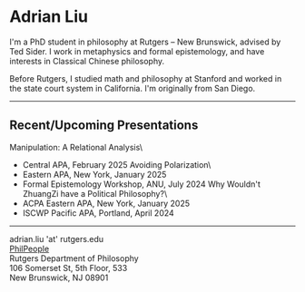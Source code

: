 # Adrian Liu
I'm a PhD student in philosophy at Rutgers – New Brunswick, advised by Ted Sider. I work in metaphysics and formal epistemology, and have interests in Classical Chinese philosophy.

Before Rutgers, I studied math and philosophy at Stanford and worked in the state court system in California. I'm originally from San Diego. 

-----

## Recent/Upcoming Presentations
Manipulation: A Relational Analysis\
* Central APA, February 2025
Avoiding Polarization\
* Eastern APA, New York, January 2025
* Formal Epistemology Workshop, ANU, July 2024
Why Wouldn't ZhuangZi have a Political Philosophy?\
* ACPA Eastern APA, New York, January 2025
* ISCWP Pacific APA, Portland, April 2024

-----

adrian.liu 'at' rutgers.edu\
[PhilPeople](https://philpeople.org/profiles/adrian-liu)\
Rutgers Department of Philosophy\
106 Somerset St, 5th Floor, 533\
New Brunswick, NJ 08901